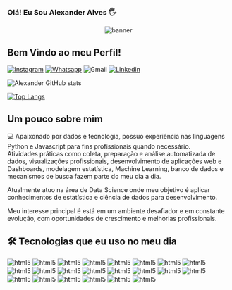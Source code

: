 ### Olá! Eu Sou Alexander Alves 🖐️

<div align="center">
  <img align="center" alt="banner" src="https://user-images.githubusercontent.com/62291803/193156795-2d108733-82a0-4859-9692-828f2ae8d230.png" />
</div> 

## Bem Vindo ao meu Perfil! 
[![Instagram](https://img.shields.io/badge/Instagram-E4405F?style=for-the-badge&logo=instagram&logoColor=white)](https://instagram.com/datascience.dev)
[![Whatsapp](https://img.shields.io/badge/WhatsApp-5522981351510?style=for-the-badge&logo=whatsapp&logoColor=white)](https://wa.me/5522981351510)
![Gmail](https://img.shields.io/badge/Gmail-D14836?style=for-the-badge&logo=fulldevstacks@gmail&logoColor=white)
[![Linkedin](https://img.shields.io/badge/LinkedIn-0077B5?style=for-the-badge&logo=linkedin&logoColor=white)](https://linkedin.com/in/aeca)


![Alexander GitHub stats](https://github-readme-stats.vercel.app/api?username=AlexanderAlves77&show_icons=true&theme=dracula)

[![Top Langs](https://github-readme-stats.vercel.app/api/top-langs/?username=AlexanderAlves77&layout=compact)](https://github.com/AlexanderAlves77/github-readme-stats)
<br />

## Um pouco sobre mim 

💻 Apaixonado por dados e tecnologia, possuo experiência nas linguagens Python e Javascript para fins profissionais quando necessário. <br />
Atividades práticas como coleta, preparação e análise automatizada de dados, visualizações profissionais, desenvolvimento de aplicações web e Dashboards, modelagem estatística, Machine Learning, banco de dados e mecanismos de busca fazem parte do meu dia a dia.

Atualmente atuo na área de Data Science onde meu objetivo é aplicar conhecimentos de estatística e ciência de dados para desenvolvimento. <br />

Meu interesse principal é está em um ambiente desafiador e em constante evolução, com oportunidades de crescimento e melhorias profissionais.
<br />

## 🛠 Tecnologias que eu uso no meu dia

<div style="display: inline-block">
  <img align="center" alt="html5" src="https://img.shields.io/badge/HTML5-E34F26?style=for-the-badge&logo=html5&logoColor=white" />
  <img align="center" alt="html5" src="https://img.shields.io/badge/Node.js-43853D?style=for-the-badge&logo=node.js&logoColor=white" />
  <img align="center" alt="html5" src="https://img.shields.io/badge/Python-14354C?style=for-the-badge&logo=python&logoColor=white" />
  <img align="center" alt="html5" src="https://img.shields.io/badge/CSS3-1572B6?style=for-the-badge&logo=css3&logoColor=white" />
  <img align="center" alt="html5" src="https://img.shields.io/badge/JavaScript-323330?style=for-the-badge&logo=javascript&logoColor=F7DF1E" />
  <img align="center" alt="html5" src="https://img.shields.io/badge/Express.js-404D59?style=for-the-badge" />
  <img align="center" alt="html5" src="https://img.shields.io/badge/Dart-0175C2?style=for-the-badge&logo=dart&logoColor=white" />
  <img align="center" alt="html5" src="https://img.shields.io/badge/React-20232A?style=for-the-badge&logo=react&logoColor=61DAFB" />
  <img align="center" alt="html5" src="https://img.shields.io/badge/Vue.js-35495E?style=for-the-badge&logo=vue.js&logoColor=4FC08D" />
  <img align="center" alt="html5" src="https://img.shields.io/badge/Tailwind_CSS-38B2AC?style=for-the-badge&logo=tailwind-css&logoColor=white" />
  <img align="center" alt="html5" src="https://img.shields.io/badge/Bootstrap-563D7C?style=for-the-badge&logo=bootstrap&logoColor=white" />
  <img align="center" alt="html5" src="https://img.shields.io/badge/Redux-593D88?style=for-the-badge&logo=redux&logoColor=white" />
  <img align="center" alt="html5" src="https://img.shields.io/badge/React_Router-CA4245?style=for-the-badge&logo=react-router&logoColor=white" />
  <img align="center" alt="html5" src="https://img.shields.io/badge/Flutter-02569B?style=for-the-badge&logo=flutter&logoColor=white" />
  <img align="center" alt="html5" src="https://img.shields.io/badge/MySQL-00000F?style=for-the-badge&logo=mysql&logoColor=white" />
  <img align="center" alt="html5" src="https://img.shields.io/badge/PostgreSQL-316192?style=for-the-badge&logo=postgresql&logoColor=white" />
  <img align="center" alt="html5" src="https://img.shields.io/badge/MongoDB-4EA94B?style=for-the-badge&logo=mongodb&logoColor=white" />
  <img align="center" alt="html5" src="https://img.shields.io/badge/SQLite-07405E?style=for-the-badge&logo=sqlite&logoColor=white" />
  <img align="center" alt="html5" src="https://img.shields.io/badge/Microsoft_Excel-217346?style=for-the-badge&logo=microsoft-excel&logoColor=white" />
  <img align="center" alt="html5" src="https://img.shields.io/badge/Microsoft_Word-2B579A?style=for-the-badge&logo=microsoft-word&logoColor=white" />
  <img align="center" alt="html5" src="https://img.shields.io/badge/sequelize-323330?style=for-the-badge&logo=sequelize&logoColor=blue" />
  <img align="center" alt="html5" src="https://img.shields.io/badge/json%20web%20tokens-323330?style=for-the-badge&logo=json-web-tokens&logoColor=pink" />
</div><br />
